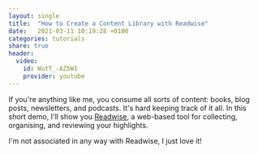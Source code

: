 ```yaml
---
layout: single
title:  "How to Create a Content Library with Readwise"
date:   2021-03-11 10:19:28 +0100
categories: tutorials
share: true
header:
  video:
    id: WutT_-AZ5WI
    provider: youtube
---
```


If you're anything like me, you consume all sorts of content: books, blog posts, newsletters, and podcasts. It's hard keeping track of it all. In this short demo, I'll show you [Readwise](https://readwise.io), a web-based tool for collecting, organising, and reviewing your highlights.

I'm not associated in any way with Readwise, I just love it!
